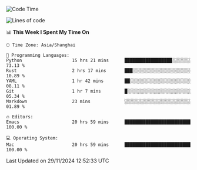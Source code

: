 <!--START_SECTION:waka-->
![Code Time](http://img.shields.io/badge/Code%20Time-2%2C317%20hrs%206%20mins-blue)

![Lines of code](https://img.shields.io/badge/From%20Hello%20World%20I%27ve%20Written-308.1%20thousand%20lines%20of%20code-blue)

📊 **This Week I Spent My Time On** 

```text
🕑︎ Time Zone: Asia/Shanghai

💬 Programming Languages: 
Python                   15 hrs 21 mins      ██████████████████░░░░░░░   73.13 % 
Rust                     2 hrs 17 mins       ███░░░░░░░░░░░░░░░░░░░░░░   10.89 % 
YAML                     1 hr 42 mins        ██░░░░░░░░░░░░░░░░░░░░░░░   08.11 % 
Git                      1 hr 7 mins         █░░░░░░░░░░░░░░░░░░░░░░░░   05.34 % 
Markdown                 23 mins             ░░░░░░░░░░░░░░░░░░░░░░░░░   01.89 % 

🔥 Editors: 
Emacs                    20 hrs 59 mins      █████████████████████████   100.00 % 

💻 Operating System: 
Mac                      20 hrs 59 mins      █████████████████████████   100.00 % 
```


 Last Updated on 29/11/2024 12:52:33 UTC
<!--END_SECTION:waka-->
